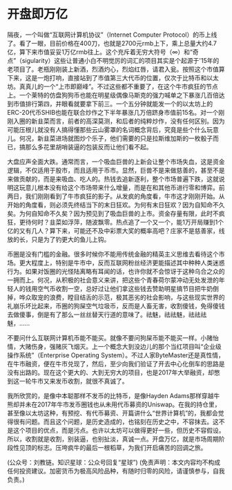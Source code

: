 # 开盘即万亿

隔夜，一个叫做“互联网计算机协议”（Internet Computer Protocol）的币上线了。看了一眼，目前价格在400刀，也就是2700元rmb上下，乘上总量大约4.7亿，算下来市值妥妥1万亿rmb往上。这个充斥着无穷大符号（∞）和“奇点”（sigularity）这些让普通小白不明觉厉的词汇的项目其实是个起源于'15年的老项目了。老瓶刚刚装上新酒，烈酒灼心，烈焰红唇，请君入瓮。按照这个市值算下来，这是一炮打响，直接站到了市值第三大代币的位置，仅次于比特币和以太坊。真真儿的一个“上市即巅峰”。不过这些都不重要了，在这个牛市疯狂的节点上。一个莱特的仿盘狗狗币也能在明星级偶像马斯克的强力喊单之下暴涨几百倍达到市值排行第四，并眼看就要拿下前三。一个五分钟就能发一个的以太坊上的ERC-20代币SHIB也能在联合炒作之下半年暴涨几万倍跻身市值前15名。对一个刚刚入圈的新韭菜而言，前者的高深莫测，和后者的纯粹炒作，没有任何区别。因为可能压根儿就没有人搞得懂那些云山雾罩的名词概念背后，究竟是些个什么玩意儿。何况，新韭菜进场就图炒个乐子，他们需要的只是拉斯维加斯的一枚骰子而已，搞那么多花里胡哨装逼的包装反而让他们看不起。

大盘应声全面大跌。通常而言，一个吸血巨兽的上新会让整个市场失血，这是资金逻辑，不仅适用于股市，而且适用于币市。显然，巨兽不是来做慈善的，甚至不是来做贡献的，而是来吸血、吃人的。热钱去追新逐利，整个市场普遍下跌，这就说明这玩意儿根本没有给这个市场带来什么增量，而是在和其他币进行零和博弈。前两日，我们刚刚看到了牛市疯狂的影子。从发疯的角度看，牛市这才刚刚开始。从开始的角度看，则必须先终结当下的末日狂欢。为何有末日狂欢？因为自知命不久矣。为何自知命不久矣？因为预见到了吸血巨兽的上市。资金存量有限，此时不疯狂，更待何时？韭菜如浮萍，随波飘零。热点追了一个又一个，能1万开局赚到1个亿的又有几人？算下来，可能还不及中彩票大奖的概率高吧？庄家不是慈善家，线放的长，只是为了钓更大的鱼儿上钩。

币圈是没有门槛的金融。很多时候你不能用传统金融的精英主义思维去看待这个市场。更大程度上，特别是牛市中，反而互联网粉丝经济更能描述其中种种人类迷惑行为。如果对饭圈的光怪陆离略有耳闻的话，也许你就不会惊讶于这种乌合之众的一拥而上。何况，从积极的社会意义来讲，把这些个青春荷尔蒙冲动无处发泄的年轻人的钱用空气币收割一空，总好过让他们拿这些钱去赞助明星搞节目把牛奶倒掉，哗众取宠的浪费，瞠目结舌的示范，极其恶劣的社会影响，与这些现实世界的礼崩乐坏比起来，币圈的狗屎空气垃圾币，反而是人畜无害，收割傻钱，免得傻钱去做傻事，倒是有了那么一丝丝替天行道的意味了。祛魅，祛祛魅，祛祛祛魅，……

不要问什么互联网计算机币能不能买。就像不要问狗屎币能不能买一样。小赌怡情，大赌伤身，强赌灰飞烟灭。上一个概念大到没边儿的那个当红项目叫“企业级操作系统”（Enterprise Operating System）。不过人家ByteMaster还是真性情，在牛市融资，便在牛市兑现了，然后，至少向我们验证了开去中心化倒车的思路是没有出路的。现在这个更大的、大到无穷大的项目，也是2017年大举融资，却憋到这一轮牛市又来发币收割，就很不真诚了。

我所欣赏的，是像中本聪那样不发币的比特币，是像Hayden Adams那样穿越牛熊却并未在2017年牛市发币圈钱也从未用代币募资的Uniswap。在我的持仓里，甚至像以太坊这种，有预挖、有代币募资、开篇讲什么“世界计算机”的，我都会觉得很有问题。而且这个问题，是历史造成的，也铭刻在历史之中，不容抹去。这不是这个项目的优点，而是污点。也许以太坊可以做得更好一些，但历史不容假设。所以，收割就是收割，别装逼，也别扯淡，真诚一点。开盘万亿，就是市场周期阶段性见顶的标志。压垮疯牛的最后一根稻草，为我们开启痛苦的回调之旅。

\(公众号：刘教链。知识星球：公众号回复“星球”\)  \(免责声明：本文内容均不构成任何投资建议。加密货币为极高风险品种，有随时归零的风险，请谨慎参与，自我负责。\)

